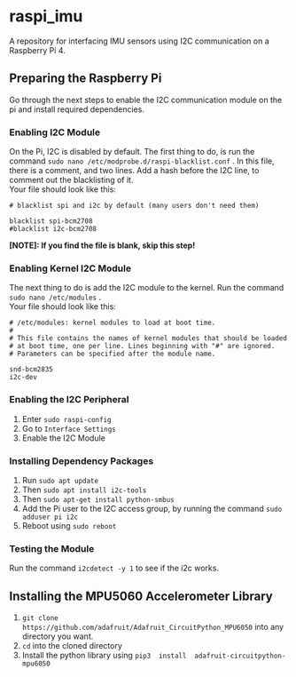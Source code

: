 
# raspi_imu
A repository for interfacing IMU sensors using I2C communication on a Raspberry Pi 4.

## Preparing the Raspberry Pi
Go through the next steps to enable the I2C communication module on the pi and install required dependencies. 

### Enabling I2C Module
On the Pi, I2C is disabled by default. The first thing to do, is run the command `sudo nano /etc/modprobe.d/raspi-blacklist.conf` . In this file, there is a comment, and two lines. Add a hash before the I2C line, to comment out the blacklisting of it. \
Your file should look like this:

	# blacklist spi and i2c by default (many users don't need them)  
	  
	blacklist spi-bcm2708  
	#blacklist i2c-bcm2708

**[NOTE]: If you find the file is blank, skip this step!**

### Enabling Kernel I2C Module
The next thing to do is add the I2C module to the kernel. Run the command `sudo nano /etc/modules` . \
Your file should look like this:
  
	# /etc/modules: kernel modules to load at boot time.  
	#  
	# This file contains the names of kernel modules that should be loaded  
	# at boot time, one per line. Lines beginning with "#" are ignored.  
	# Parameters can be specified after the module name.  
	  
	snd-bcm2835  
	i2c-dev
	
### Enabling the I2C Peripheral 
1. Enter `sudo raspi-config`
2. Go to `Interface Settings`
3. Enable the I2C Module 

### Installing Dependency Packages
1. Run `sudo apt update`
2. Then `sudo apt install i2c-tools`
3. Then `sudo apt-get install python-smbus`
4. Add the Pi user to the I2C access group, by running the command `sudo adduser pi i2c`
5. Reboot using `sudo reboot`

### Testing the Module 
Run the command `i2cdetect -y 1` to see if the i2c works.

## Installing the MPU5060 Accelerometer Library
1. `git clone https://github.com/adafruit/Adafruit_CircuitPython_MPU6050` into any directory you want.
2. `cd` into the cloned directory
3. Install the python library using `pip3  install  adafruit-circuitpython-mpu6050`
